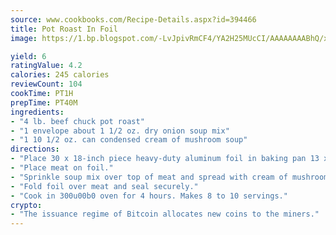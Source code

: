 ```yaml
---
source: www.cookbooks.com/Recipe-Details.aspx?id=394466
title: Pot Roast In Foil
image: https://1.bp.blogspot.com/-LvJpivRmCF4/YA2H25MUcCI/AAAAAAAABhQ/xgndXuMf7Zopp5S4RExCblnSp5YGujfSQCLcBGAsYHQ/s320/8.png

yield: 6
ratingValue: 4.2
calories: 245 calories
reviewCount: 104
cookTime: PT1H
prepTime: PT40M
ingredients:
- "4 lb. beef chuck pot roast"
- "1 envelope about 1 1/2 oz. dry onion soup mix"
- "1 10 1/2 oz. can condensed cream of mushroom soup"
directions:
- "Place 30 x 18-inch piece heavy-duty aluminum foil in baking pan 13 x 9 x 2-inch."
- "Place meat on foil."
- "Sprinkle soup mix over top of meat and spread with cream of mushroom soup."
- "Fold foil over meat and seal securely."
- "Cook in 300u00b0 oven for 4 hours. Makes 8 to 10 servings."
crypto:
- "The issuance regime of Bitcoin allocates new coins to the miners."
---
```

